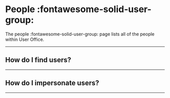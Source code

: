 # People :fontawesome-solid-user-group:

The people :fontawesome-solid-user-group: page lists all of the people within User Office.

_________________________________________________________________________________________________________

## **How do I find users?**

_________________________________________________________________________________________________________

## **How do I impersonate users?**

_________________________________________________________________________________________________________
